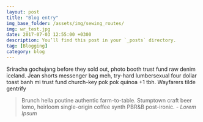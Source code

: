 ```yaml
---
layout: post
title: "Blog entry"
img_base_folder: /assets/img/sewing_routes/
img: wr_test.jpg
date: 2017-07-03 12:55:00 +0300
description: You’ll find this post in your `_posts` directory.
tag: [Blogging]
category: blog
---
```


Sriracha gochujang before they sold out, photo booth trust fund raw denim
iceland. Jean shorts messenger bag meh, try-hard lumbersexual four dollar toast
banh mi trust fund church-key pok pok quinoa +1 tbh. Wayfarers tilde gentrify

> Brunch hella poutine authentic farm-to-table. Stumptown craft beer lomo,
> heirloom single-origin coffee synth PBR&B post-ironic. <cite>- Lorem
> Ipsum</cite>
